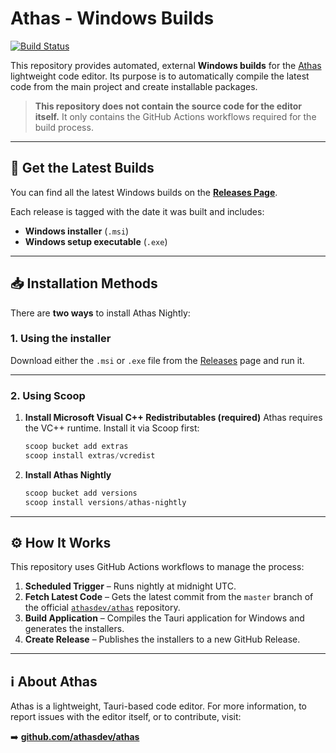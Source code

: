 # Athas - Windows Builds

[![Build Status](https://github.com/R4ULtv/athas-builds/actions/workflows/nightly.yml/badge.svg)](https://github.com/R4ULtv/athas-builds/actions/workflows/nightly.yml)

This repository provides automated, external **Windows builds** for the [Athas](https://github.com/athasdev/athas) lightweight code editor. Its purpose is to automatically compile the latest code from the main project and create installable packages.

> **This repository does not contain the source code for the editor itself.**
> It only contains the GitHub Actions workflows required for the build process.

---

## 🚀 Get the Latest Builds

You can find all the latest Windows builds on the [**Releases Page**](https://github.com/R4ULtv/athas-builds/releases).

Each release is tagged with the date it was built and includes:

* **Windows installer** (`.msi`)
* **Windows setup executable** (`.exe`)

---

## 📥 Installation Methods

There are **two ways** to install Athas Nightly:

### **1. Using the installer**

Download either the `.msi` or `.exe` file from the [Releases](https://github.com/R4ULtv/athas-builds/releases) page and run it.

---

### **2. Using Scoop**

1. **Install Microsoft Visual C++ Redistributables (required)**
   Athas requires the VC++ runtime. Install it via Scoop first:

   ```powershell
   scoop bucket add extras
   scoop install extras/vcredist
   ```

2. **Install Athas Nightly**

   ```powershell
   scoop bucket add versions
   scoop install versions/athas-nightly
   ```

---

## ⚙️ How It Works

This repository uses GitHub Actions workflows to manage the process:

1. **Scheduled Trigger** – Runs nightly at midnight UTC.
2. **Fetch Latest Code** – Gets the latest commit from the `master` branch of the official [`athasdev/athas`](https://github.com/athasdev/athas) repository.
3. **Build Application** – Compiles the Tauri application for Windows and generates the installers.
4. **Create Release** – Publishes the installers to a new GitHub Release.

---

## ℹ️ About Athas

Athas is a lightweight, Tauri-based code editor. For more information, to report issues with the editor itself, or to contribute, visit:

➡️ **[github.com/athasdev/athas](https://github.com/athasdev/athas)**
